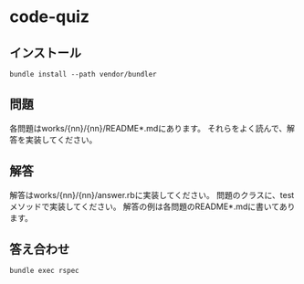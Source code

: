 # code-quiz

## インストール

`bundle install --path vendor/bundler`

## 問題
各問題はworks/{nn}/{nn}/README*.mdにあります。
それらをよく読んで、解答を実装してください。

## 解答

解答はworks/{nn}/{nn}/answer.rbに実装してください。
問題のクラスに、testメソッドで実装してください。
解答の例は各問題のREADME*.mdに書いてあります。

## 答え合わせ

`bundle exec rspec`

